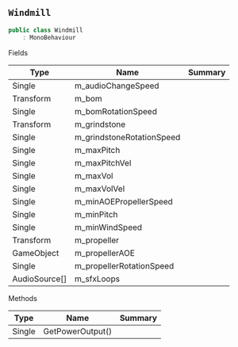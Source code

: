 ## `Windmill`

```csharp
public class Windmill
    : MonoBehaviour

```

Fields

| Type | Name | Summary | 
| --- | --- | --- | 
| Single | m_audioChangeSpeed |  | 
| Transform | m_bom |  | 
| Single | m_bomRotationSpeed |  | 
| Transform | m_grindstone |  | 
| Single | m_grindstoneRotationSpeed |  | 
| Single | m_maxPitch |  | 
| Single | m_maxPitchVel |  | 
| Single | m_maxVol |  | 
| Single | m_maxVolVel |  | 
| Single | m_minAOEPropellerSpeed |  | 
| Single | m_minPitch |  | 
| Single | m_minWindSpeed |  | 
| Transform | m_propeller |  | 
| GameObject | m_propellerAOE |  | 
| Single | m_propellerRotationSpeed |  | 
| AudioSource[] | m_sfxLoops |  | 


Methods

| Type | Name | Summary | 
| --- | --- | --- | 
| Single | GetPowerOutput() |  | 


